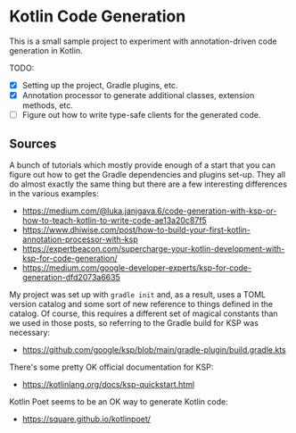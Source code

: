 Kotlin Code Generation
======================

This is a small sample project to experiment with annotation-driven code
generation in Kotlin.

TODO:

- [x] Setting up the project, Gradle plugins, etc.
- [x] Annotation processor to generate additional classes, extension methods, etc.
- [ ] Figure out how to write type-safe clients for the generated code. 

Sources
-------

A bunch of tutorials which mostly provide enough of a start that you can figure
out how to get the Gradle dependencies and plugins set-up. They all do almost
exactly the same thing but there are a few interesting differences in the
various examples: 

- https://medium.com/@luka.janjgava.6/code-generation-with-ksp-or-how-to-teach-kotlin-to-write-code-ae13a20c87f5
- https://www.dhiwise.com/post/how-to-build-your-first-kotlin-annotation-processor-with-ksp
- https://expertbeacon.com/supercharge-your-kotlin-development-with-ksp-for-code-generation/
- https://medium.com/google-developer-experts/ksp-for-code-generation-dfd2073a6635

My project was set up with `gradle init` and, as a result, uses a TOML version
catalog and some sort of new reference to things defined in the catalog. Of
course, this requires a different set of magical constants than we used in
those posts, so referring to the Gradle build for KSP was necessary:  

- https://github.com/google/ksp/blob/main/gradle-plugin/build.gradle.kts

There's some pretty OK official documentation for KSP: 

- https://kotlinlang.org/docs/ksp-quickstart.html

Kotlin Poet seems to be an OK way to generate Kotlin code: 

- https://square.github.io/kotlinpoet/
